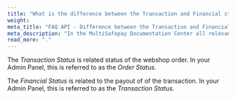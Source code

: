 ```yaml
---
title: "What is the difference between the Transaction and Financial status?"
weight:
meta_title: "FAQ API - Difference between the Transaction and Financial status - MultiSafepay Support"
meta_description: "In the MultiSafepay Documentation Center all relevant information regarding our Plugins and API. As well as Support pages for Payment Method, Tools and General Questions. You can also find the contact details of our Support Team and Integration Team."
read_more: "."
---
```


The _Transaction Status_ is related status of the webshop order. In your Admin Panel, this is referred to as the _Order Status_.

The _Financial Status_ is related to the payout of of the transaction. In your Admin Panel, this is referred to as the _Transaction Status_.
